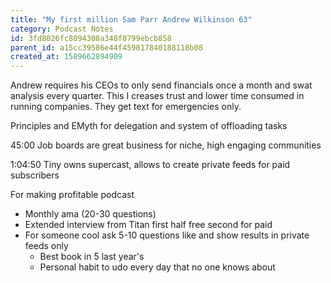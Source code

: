 ```yaml
---
title: "My first million Sam Parr Andrew Wilkinson 63"
category: Podcast Notes
id: 3fd8026fc8094308a348f8799ebcb858
parent_id: a15cc39586e44f459817840188118b08
created_at: 1589662894909
---
```



Andrew requires his CEOs to only send financials once a month and swat analysis every quarter. This I creases trust and lower time consumed in running companies. They get text for emergencies only. 

Principles and EMyth for delegation and system of offloading tasks 

45:00
Job boards are great business for niche, high engaging communities


1:04:50
Tiny owns supercast, allows to create private feeds for paid subscribers 

For making profitable podcast
* Monthly ama (20-30 questions)
* Extended interview from Titan first half free second for paid
* For someone cool ask 5-10 questions like and show results in private feeds only 
  * Best book in 5 last year's
  * Personal habit to udo every day that no one knows about 
  
                
